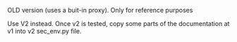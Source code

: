 OLD version (uses a buit-in proxy). Only for reference purposes

Use V2 instead. Once v2 is tested, copy some parts of the documentation at v1 into v2 sec_env.py file.